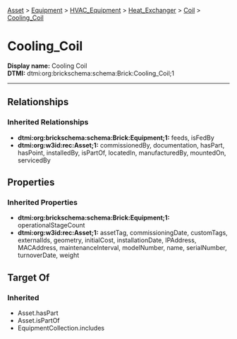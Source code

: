 [Asset](../../../../../Asset.md) > [Equipment](../../../../Equipment.md) > [HVAC_Equipment](../../../HVAC_Equipment.md) > [Heat_Exchanger](../../Heat_Exchanger.md) > [Coil](../Coil.md) > [Cooling_Coil](.)
# Cooling_Coil

**Display name:** Cooling Coil<br />
**DTMI:** dtmi:org:brickschema:schema:Brick:Cooling_Coil;1

---
## Relationships
### Inherited Relationships
* **dtmi:org:brickschema:schema:Brick:Equipment;1:** feeds, isFedBy
* **dtmi:org:w3id:rec:Asset;1:** commissionedBy, documentation, hasPart, hasPoint, installedBy, isPartOf, locatedIn, manufacturedBy, mountedOn, servicedBy
## Properties
### Inherited Properties
* **dtmi:org:brickschema:schema:Brick:Equipment;1:** operationalStageCount
* **dtmi:org:w3id:rec:Asset;1:** assetTag, commissioningDate, customTags, externalIds, geometry, initialCost, installationDate, IPAddress, MACAddress, maintenanceInterval, modelNumber, name, serialNumber, turnoverDate, weight
## Target Of
### Inherited
* Asset.hasPart
* Asset.isPartOf
* EquipmentCollection.includes
